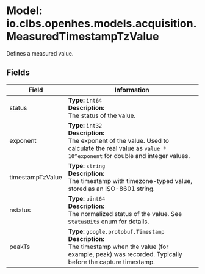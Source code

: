 # Model: io.clbs.openhes.models.acquisition.MeasuredTimestampTzValue

Defines a measured value.

## Fields

| Field | Information |
| --- | --- |
| status | <b>Type:</b> `int64`<br><b>Description:</b><br>The status of the value. |
| exponent | <b>Type:</b> `int32`<br><b>Description:</b><br>The exponent of the value. Used to calculate the real value as `value * 10^exponent` for double and integer values. |
| timestampTzValue | <b>Type:</b> `string`<br><b>Description:</b><br>The timestamp with timezone-typed value, stored as an ISO-8601 string. |
| nstatus | <b>Type:</b> `uint64`<br><b>Description:</b><br>The normalized status of the value. See `StatusBits` enum for details. |
| peakTs | <b>Type:</b> `google.protobuf.Timestamp`<br><b>Description:</b><br>The timestamp when the value (for example, peak) was recorded. Typically before the capture timestamp. |

